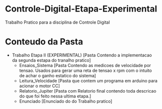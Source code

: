 # Controle-Digital-Etapa-Experimental
Trabalho Pratico para a disciplina de Controle Digital

# Conteudo da Pasta

- Trabalho Etapa II (EXPERIMENTAL) [Pasta Contendo a implementacao da segunda estapa do tranalho pratico]
    - Ensaios_Sistema [Pasta Contendo as medicoes de velocidade por tensao. Usados para gerar uma reta de tensao x rpm com o intuito de achar o ganho estatico do sistema]
    - Leitura_Velocidade [Pasta que contem um programa em arduino para acionar o motor CC]
    - Relatorio_Jupiter [Pasta com Relatorio final contendo toda descricao do que foi feito nessa ultima etapa.]
    - Enunciado [Enunciado do do Trabalho pratico]
